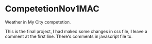 # CompetetionNov1MAC
Weather in My City competetion.

This is the final project, I had maked some changes in css file, I leave a comment at the first line.
There's comments in javascript file to.



